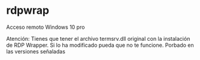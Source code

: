 # rdpwrap
Acceso remoto Windows 10 pro 


Atención:
Tienes que tener el archivo termsrv.dll original con la instalación de RDP Wrapper. Si lo ha modificado pueda que no te funcione.
Porbado en las versiones señaladas
